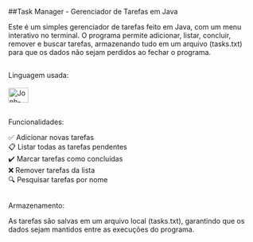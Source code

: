 ##Task Manager - Gerenciador de Tarefas em Java

Este é um simples gerenciador de tarefas feito em Java, com um menu interativo no terminal. O programa permite adicionar, listar, concluir, remover e buscar tarefas, armazenando tudo em um arquivo (tasks.txt) para que os dados não sejam perdidos ao fechar o programa.

##

Linguagem usada: 
<br>
<br>
<img align="center" alt="Jonh-Java" height="30" width="40" src="https://cdn.jsdelivr.net/gh/devicons/devicon@latest/icons/java/java-original.svg">
##

Funcionalidades: 

✅ Adicionar novas tarefas <br>
📋 Listar todas as tarefas pendentes <br>
✔️ Marcar tarefas como concluídas <br>
❌ Remover tarefas da lista <br>
🔍 Pesquisar tarefas por nome <br>

##

Armazenamento: 

As tarefas são salvas em um arquivo local (tasks.txt), garantindo que os dados sejam mantidos entre as execuções do programa.
